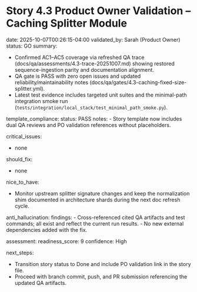 # Story 4.3 Product Owner Validation – Caching Splitter Module

date: 2025-10-07T00:26:15-04:00
validated_by: Sarah (Product Owner)
status: GO
summary:
  - Confirmed AC1–AC5 coverage via refreshed QA trace (docs/qa/assessments/4.3-trace-20251007.md) showing restored sequence-ingestion parity and documentation alignment.
  - QA gate is PASS with zero open issues and updated reliability/maintainability notes (docs/qa/gates/4.3-caching-fixed-size-splitter.yml).
  - Latest test evidence includes targeted unit suites and the minimal-path integration smoke run (`tests/integration/local_stack/test_minimal_path_smoke.py`).

template_compliance:
  status: PASS
  notes:
    - Story template now includes dual QA reviews and PO validation references without placeholders.

critical_issues:
  - none

should_fix:
  - none

nice_to_have:
  - Monitor upstream splitter signature changes and keep the normalization shim documented in architecture shards during the next doc refresh cycle.

anti_hallucination:
  findings:
    - Cross-referenced cited QA artifacts and test commands; all exist and reflect the current run results.
    - No new external dependencies added with the fix.

assessment:
  readiness_score: 9
  confidence: High

next_steps:
  - Transition story status to Done and include PO validation link in the story file.
  - Proceed with branch commit, push, and PR submission referencing the updated QA artifacts.
